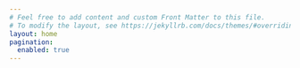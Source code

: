 ```yaml
---
# Feel free to add content and custom Front Matter to this file.
# To modify the layout, see https://jekyllrb.com/docs/themes/#overriding-theme-defaults
layout: home
pagination:
  enabled: true
---
```

